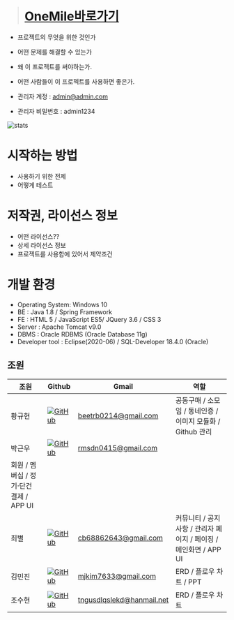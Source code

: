 > # [OneMile바로가기](http://www.sysout.co.kr/onemile)
- 프로젝트의 무엇을 위한 것인가
- 어떤 문제를 해결할 수 있는가
- 왜 이 프로젝트를 써야하는가.
- 어떤 사람들이 이 프로젝트를 사용하면 좋은가.

- 관리자 계정 : admin@admin.com
- 관리자 비밀번호 : admin1234

![stats](https://github-readme-stats.vercel.app/api?username=beetrbgus&theme=dark&show_icons=true)
# 시작하는 방법 
- 사용하기 위한 전제
- 어떻게 테스트

# 저작권, 라이선스 정보
- 어떤 라이선스??
- 상세 라이선스 정보
- 프로젝트를 사용함에 있어서 제약조건

# 개발 환경
* Operating System: Windows 10
* BE : Java 1.8 / Spring Framework
* FE : HTML 5 / JavaScript ES5/ JQuery 3.6 / CSS 3
* Server : Apache Tomcat v9.0
* DBMS : Oracle RDBMS (Oracle Database 11g)
* Developer tool : Eclipse(2020-06) / SQL-Developer 18.4.0 (Oracle)

## 조원

| 조원   | Github | Gmail | 역할 |
| ------ | ------ | ----- |----------- |
| 황규현 | [![GitHub](https://img.shields.io/badge/github-%23121011.svg?style=for-the-badge&logo=github&logoColor=white)](https://github.com/beetrbgus)  | beetrb0214@gmail.com |공동구매 / 소모임 / 동네인증 / 이미지 모듈화 / Github 관리 |
| 박근우 | [![GitHub](https://img.shields.io/badge/github-%23121011.svg?style=for-the-badge&logo=github&logoColor=white)](https://github.com/lostMS95) | rmsdn0415@gmail.com |
회원 / 멤버십 / 정기·단건 결제 / APP UI  |
| 최별 |  [![GitHub](https://img.shields.io/badge/github-%23121011.svg?style=for-the-badge&logo=github&logoColor=white)](https://github.com/ChoeByeol) | cb68862643@gmail.com | 커뮤니티 / 공지사항 / 관리자 페이지 / 페이징 / 메인화면 / APP UI |
| 김민진 | [![GitHub](https://img.shields.io/badge/github-%23121011.svg?style=for-the-badge&logo=github&logoColor=white)](https://github.com/koronchann)  | mjkim7633@gmail.com | ERD / 플로우 차트 / PPT |
| 조수현 | [![GitHub](https://img.shields.io/badge/github-%23121011.svg?style=for-the-badge&logo=github&logoColor=white)](https://github.com/qww2141)  | tngusdlqslekd@hanmail.net |  ERD / 플로우 차트 |

